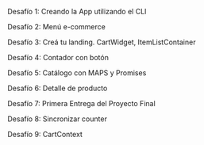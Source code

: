Desafío 1:
Creando la App utilizando el CLI

Desafío 2:
Menú e-commerce

Desafío 3:
Creá tu landing. CartWidget, ItemListContainer

Desafío 4:
Contador con botón

Desafío 5:
Catálogo con MAPS y Promises

Desafío 6:
Detalle de producto

Desafío 7:
Primera Entrega del Proyecto Final

Desafío 8:
Sincronizar counter

Desafío 9:
CartContext